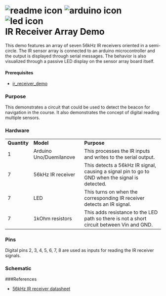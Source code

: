 <h1>
<img src="https://raw.github.com/TinkerUMD/TinkerUMD/master/icons/readme_icon_64x64.jpg" alt="readme icon" >
<img src="https://raw.github.com/TinkerUMD/TinkerUMD/master/icons/arduino_icon_64x64.jpg" alt="arduino icon">
<img src="https://raw.github.com/TinkerUMD/TinkerUMD/master/icons/led_icon_64x64.jpg" alt="led icon">
<br>
IR Receiver Array Demo 
</h1>
This demo features an array of seven 56kHz IR receivers oriented in a semi-circle.  The IR sensor array is
connected to an arduino microcontroller and the output is displayed through serial messages.  The behavior
is also visualized through a passive LED display on the sensor array board itself.

#### Prerequisites
* [ir_receiver_demo](https://github.com/TinkerUMD/TinkerUMD/tree/master/demos/ir_receiver_demo)

### Purpose
This demonstrates a circuit that could be used to detect the beacon for navigation in the course.
It also demonstrates the concept of digital reading multiple sensors.

### Hardware
<table>
  <tr>
    <td><strong>Quantity</strong></td>
    <td><strong>Model</strong></td>
    <td><strong>Purpose</strong></td>
  </tr>
  <tr>
    <td>1</td>
    <td>Arduino Uno/Duemilanove</td>
    <td>This processes the IR inputs and writes to the serial output.</td>
  </tr>
  <tr>
    <td>7</td>
    <td>56kHz IR receiver</td>
    <td>This detects a 56kHz IR signal, causing a signal pin to go to GND when the signal is detected.</td>
  </tr>
  <tr>
    <td>7</td>
    <td>LED</td>
    <td>This turns on when the corresponding IR receiver detects an IR signal.</td>
  </tr>
  <tr>
    <td>7</td>
    <td>1kOhm resistors</td>
    <td>This adds resistance to the LED path so there is not a short circuit between Vin and GND.</td>
  </tr>
</table>

### Pins
Digital pins 2, 3, 4, 5, 6, 7, 8 are used as inputs for reading the IR receiver signals.

### Schematic

###References
* [56kHz IR receiver datasheet](http://www.pololu.com/file/0J19/TSOP34156.pdf)

